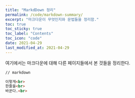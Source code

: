 ```yaml
---
title: "MarkdDown 정리"
permalink: /code/markdown-summary/
excerpt: "마크다운이 무엇인지와 문법들을 정리함."
toc: true
toc_sticky: true
toc_label: "Contents"
toc_icon: "code"
date: 2021-04-29
last_modified_at: 2021-04-29
---
```




여기에서는 마크다운에 대해 다른 페이지들에서 본 것들을 정리한다.

```markdown
// markdown

이렇게<br>
한줄을<br>
바꾼다.<br>
```



